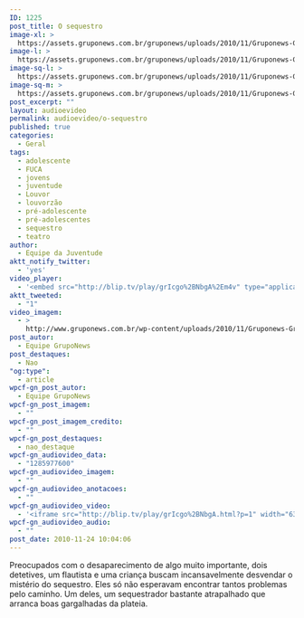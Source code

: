 ```yaml
---
ID: 1225
post_title: O sequestro
image-xl: >
  https://assets.gruponews.com.br/gruponews/uploads/2010/11/Gruponews-GruponewsTeatro_Fuca692363-350.jpg
image-l: >
  https://assets.gruponews.com.br/gruponews/uploads/2010/11/Gruponews-GruponewsTeatro_Fuca692363-350.jpg
image-sq-l: >
  https://assets.gruponews.com.br/gruponews/uploads/2010/11/Gruponews-GruponewsTeatro_Fuca692363-350.jpg
image-sq-m: >
  https://assets.gruponews.com.br/gruponews/uploads/2010/11/Gruponews-GruponewsTeatro_Fuca692363-350.jpg
post_excerpt: ""
layout: audioevideo
permalink: audioevideo/o-sequestro
published: true
categories:
  - Geral
tags:
  - adolescente
  - FUCA
  - jovens
  - juventude
  - Louvor
  - louvorzão
  - pré-adolescente
  - pré-adolescentes
  - sequestro
  - teatro
author:
  - Equipe da Juventude
aktt_notify_twitter:
  - 'yes'
video_player:
  - '<embed src="http://blip.tv/play/grIcgo%2BNbgA%2Em4v" type="application/x-shockwave-flash" width="630" height="384" allowscriptaccess="always" allowfullscreen="true"></embed>'
aktt_tweeted:
  - "1"
video_imagem:
  - >
    http://www.gruponews.com.br/wp-content/uploads/2010/11/Gruponews-GruponewsTeatro_Fuca692363-350.jpg
post_autor:
  - Equipe GrupoNews
post_destaques:
  - Nao
"og:type":
  - article
wpcf-gn_post_autor:
  - Equipe GrupoNews
wpcf-gn_post_imagem:
  - ""
wpcf-gn_post_imagem_credito:
  - ""
wpcf-gn_post_destaques:
  - nao_destaque
wpcf-gn_audiovideo_data:
  - "1285977600"
wpcf-gn_audiovideo_imagem:
  - ""
wpcf-gn_audiovideo_anotacoes:
  - ""
wpcf-gn_audiovideo_video:
  - '<iframe src="http://blip.tv/play/grIcgo%2BNbgA.html?p=1" width="630" height="384" frameborder="0" allowfullscreen></iframe><embed type="application/x-shockwave-flash" src="http://a.blip.tv/api.swf#grIcgo+NbgA" style="display:none"></embed>'
wpcf-gn_audiovideo_audio:
  - ""
post_date: 2010-11-24 10:04:06
---
```

Preocupados com o desaparecimento de algo muito importante, dois detetives, um flautista e uma criança buscam incansavelmente desvendar o mistério do sequestro. Eles só não esperavam encontrar tantos problemas pelo caminho. Um deles, um sequestrador bastante atrapalhado que arranca boas gargalhadas da plateia.